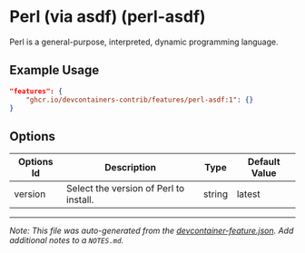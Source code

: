 
# Perl (via asdf) (perl-asdf)

Perl is a general-purpose, interpreted, dynamic programming language.

## Example Usage

```json
"features": {
    "ghcr.io/devcontainers-contrib/features/perl-asdf:1": {}
}
```

## Options

| Options Id | Description | Type | Default Value |
|-----|-----|-----|-----|
| version | Select the version of Perl to install. | string | latest |



---

_Note: This file was auto-generated from the [devcontainer-feature.json](https://github.com/devcontainers-contrib/features/blob/main/src/perl-asdf/devcontainer-feature.json).  Add additional notes to a `NOTES.md`._
